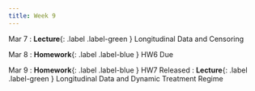 ```yaml
---
title: Week 9
---
```


Mar 7
: **Lecture**{: .label .label-green } Longitudinal Data and Censoring

Mar 8
: **Homework**{: .label .label-blue } HW6 Due

Mar 9
: **Homework**{: .label .label-blue } HW7 Released
: **Lecture**{: .label .label-green } Longitudinal Data and Dynamic Treatment Regime

